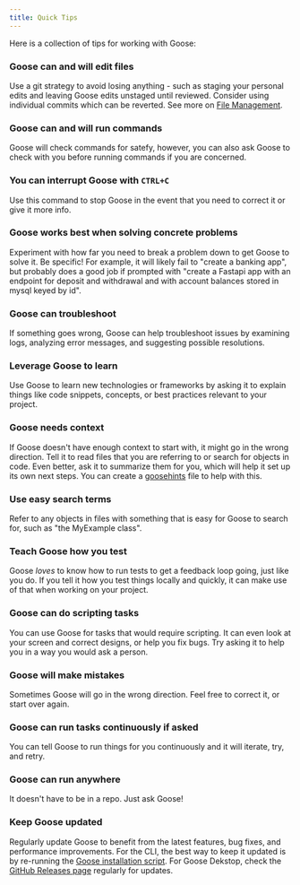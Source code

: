 ```yaml
---
title: Quick Tips
---
```


Here is a collection of tips for working with Goose:

### Goose can and will edit files
Use a git strategy to avoid losing anything - such as staging your personal edits and leaving Goose edits unstaged until reviewed. Consider using individual commits which can be reverted. See more on [File Management](/docs/guides/file-management).

### Goose can and will run commands
Goose will check commands for satefy, however, you can also ask Goose to check with you before running commands if you are concerned.

### You can interrupt Goose with `CTRL+C`
Use this command to stop Goose in the event that you need to correct it or give it more info.

### Goose works best when solving concrete problems
Experiment with how far you need to break a problem down to get Goose to solve it. Be specific! For example, it will likely fail to "create a banking app", but probably does a good job if prompted with "create a Fastapi app with an endpoint for deposit and withdrawal and with account balances stored in mysql keyed by id".

### Goose can troubleshoot
If something goes wrong, Goose can help troubleshoot issues by examining logs, analyzing error messages, and suggesting possible resolutions.

### Leverage Goose to learn
Use Goose to learn new technologies or frameworks by asking it to explain things like code snippets, concepts, or best practices relevant to your project.

### Goose needs context
If Goose doesn't have enough context to start with, it might go in the wrong direction. Tell it to read files that you are referring to or search for objects in code. Even better, ask it to summarize them for you, which will help it set up its own next steps. You can create a [goosehints](/docs/guides/using-goosehints) file to help with this.

### Use easy search terms
Refer to any objects in files with something that is easy for Goose to search for, such as "the MyExample class".

### Teach Goose how you test
Goose *loves* to know how to run tests to get a feedback loop going, just like you do. If you tell it how you test things locally and quickly, it can make use of that when working on your project.

### Goose can do scripting tasks
You can use Goose for tasks that would require scripting. It can even look at your screen and correct designs, or help you fix bugs. Try asking it to help you in a way you would ask a person.

### Goose will make mistakes
Sometimes Goose will go in the wrong direction. Feel free to correct it, or start over again.

### Goose can run tasks continuously if asked
You can tell Goose to run things for you continuously and it will iterate, try, and retry.

### Goose can run anywhere
It doesn't have to be in a repo. Just ask Goose!

### Keep Goose updated
Regularly update Goose to benefit from the latest features, bug fixes, and performance improvements. For the CLI, the best way to keep it updated is by re-running the [Goose installation script][installation]. For Goose Dekstop, check the [GitHub Releases page][ui-release] regularly for updates.

[installation]: https://block.github.io/goose/v1/docs/quickstart/#installation
[ui-release]: https://github.com/block/goose/releases/stable